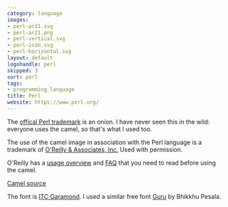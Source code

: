 ```yaml
---
category: language
images:
- perl-ar21.svg
- perl-ar21.png
- perl-vertical.svg
- perl-icon.svg
- perl-horizontal.svg
layout: default
logohandle: perl
skipped: 3
sort: perl
tags:
- programming_language
title: Perl
website: https://www.perl.org/
---
```


The [offical Perl trademark](http://www.perlfoundation.org/perl_trademark) is an onion.  I have never seen this in the wild: everyone uses the camel, so that's what I used too.

The use of the camel image in association with the Perl language is a trademark of [O'Reilly & Associates, Inc.](http://www.oreilly.com/) Used with permission.

O'Reilly has a [usage overview](http://onlamp.com/pub/a/oreilly/perl/usage/) and [FAQ](http://www.oreillynet.com/lpt/a/3157) that you need to read before using the camel.

[Camel source](https://github.com/dnmfarrell/Perl-Icons)

The font is [ITC Garamond](http://www.myfonts.com/fonts/itc/garamond/lit/?refby=vectorlogozone).  I used a similar free font [Guru](http://www.softerviews.org/Fonts.html) by Bhikkhu Pesala.
